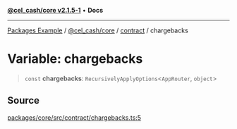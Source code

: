 [**@cel_cash/core v2.1.5-1**](../../README.md) • **Docs**

***

[Packages Example](../../../../README.md) / [@cel\_cash/core](../../README.md) / [contract](../README.md) / chargebacks

# Variable: chargebacks

> `const` **chargebacks**: `RecursivelyApplyOptions`\<`AppRouter`, `object`\>

## Source

[packages/core/src/contract/chargebacks.ts:5](https://github.com/Pyxlab/celcash/blob/a34e89ae69c9dcb41ba66226cb05c8c8b83b7cf4/packages/core/src/contract/chargebacks.ts#L5)
